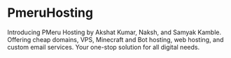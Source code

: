 # PmeruHosting
Introducing PMeru Hosting by Akshat Kumar, Naksh, and Samyak Kamble. Offering cheap domains, VPS, Minecraft and Bot hosting, web hosting, and custom email services. Your one-stop solution for all digital needs.
